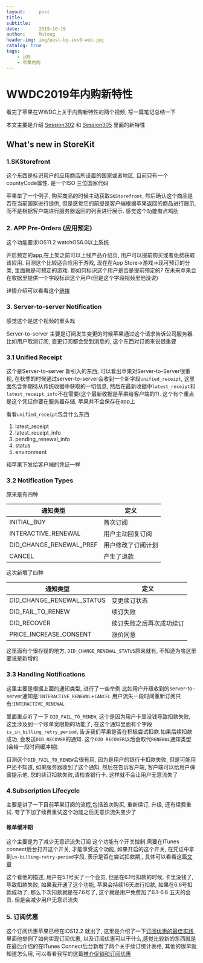 ```yaml
---
layout:     post
title:      
subtitle:   
date:       2019-10-19
author:     Mutong
header-img: img/post-bg-ios9-web.jpg
catalog: true
tags:
    - iOS
    - 苹果内购
---
```



# WWDC2019年内购新特性

看完了苹果在WWDC上关于内购新特性的两个视频, 写一篇笔记总结一下

本文主要是介绍 [Session302](https://developer.apple.com/videos/play/wwdc2019/302/) 和 [Session305](https://developer.apple.com/videos/play/wwdc2019/305/) 里面的新特性

## What's new in StoreKit


### 1.SKStorefront

这个东西是标识用户的应用商店所设置的国家或者地区, 目前只有一个countyCode属性. 是一个ISO 三位国家代码

苹果举了一个例子, 购买商品的时候主动获取`SKStorefront`, 然后确认这个商品是否在当前国家进行提供, 但是感觉它的前提是客户端根据苹果返回的商品进行展示, 而不是根据客户端进行服务器返回的列表进行展示. 感觉这个功能有点鸡肋

### 2. APP Pre-Orders (应用预定)

这个功能要求iOS11.2 watchOS6.0以上系统

开启预定的app,在上架之前可以上线产品介绍页, 用户可以提前购买或者免费获取该应用. 目测这个比较适合应用于游戏, 现在在App Store->游戏->现可预订的分类, 里面就是可预定的游戏. 那如何标识这个用户是否是提前预定的? 在未来苹果会在收据里提供一个字段标识这个用户(但是这个字段视频里他没说)

详情介绍可以看看这个[链接](https://developer.apple.com/cn/app-store/pre-orders/)

### 3. Server-to-server Notification
感觉这个是这个视频的重头戏

Server-to-server 主要是订阅发生变更的时候苹果通过这个请求告诉公司服务器. 比如用户取消订阅, 变更订阅都会受到消息的, 这个东西对订阅来说很重要

### 3.1 Unified Receipt
这个是Server-to-server 新引入的东西, 可以看出苹果对Server-to-Server很重视, 在秋季的时候通过server-to-server会收到一个新字段`unified_receipt`, 这里面包含你期待从传统收据中获取的一切信息, 然后在最新收据中`latest_receipt`和`latest_receipt_info`不在需要(这个最新收据是苹果给客户端的?). 这个有个重点是这个凭证你要在服务器存储, 苹果并不会保存在app上

看看`unified_receipt`包含什么东西

1. latest_receipt
2. latest_receipt_info
3. pending_renewal_info
4. status
5. environment

和苹果下发给客户端的凭证一样

### 3.2 Notification Types
原来是有四种

|通知类型|定义|
|-|-|
|INITIAL_BUY|首次订阅|
|INTERACTIVE_RENEWAL|用户主动回复订阅|
|DID_CHANGE_RENEWAL_PREF|用户修改了订阅计划|
|CANCEL|产生了退款|

这次新增了四种

|通知类型|定义|
|-|-|
|DID_CHANGE_RENEWAL_STATUS|变更续订状态|
|DID_FAIL_TO_RENEW|续订失败|
|DID_RECOVER|续订失败之后再次成功续订|
|PRICE_INCREASE_CONSENT|涨价同意|

这里面有个很存疑的地方, `DID_CHANGE_RENEWAL_STATUS`原来就有, 不知道为啥这里要说是新增的

### 3.3 Handling Notifications

这里主要是根据上面的通知类型, 进行了一些举例
比如用户升级收到的server-to-server通知是:`INTERACTIVE_RENEWAL`+`CANCEL`
用户流失一段时间重新订阅只有:`INTERACTIVE_RENEWAL`

里面重点听了一下 `DID_FAIL_TO_RENEW`, 这个是因为用户卡里没钱导致扣款失败, 这里涉及到一个账单宽限期的功能了, 在这个通知里面有个字段`is_in_billing_retry_period`, 告诉我们苹果是否在积极尝试扣款.如果后续扣款成功, 会发送`DID_RECOVER`的通知. 这个`DID_RECOVER`以后会取代`RENEWAL`通知类型(会给一段时间缓冲期).

目测这个`DID_FAIL_TO_RENEW`会很有用, 因为是用户的银行卡扣款失败, 但是可能用户还不知道, 如果服务器收到了这个通知, 然后在告诉客户端, 客户端可以给用户弹窗提示他, 您的续订扣款失败,请检查银行卡. 这样就不会让用户无意流失了

### 4.Subscription Lifecycle

主要是讲了一下目前苹果订阅的流程,包括首次购买, 重新续订, 升级, 还有续费重试. 夸了下加了续费重试这个功能之后无意识流失变少了

#### 账单缓冲期

这个主要是为了减少无意识流失订阅
这个功能有个开关控制.需要在ITunes connect后台打开这个开关, 才能享受这个功能, 如果开启的这个开关, 在凭证中拿到`in-billing-retry-period`字段, 表示是否在尝试扣款期,, 具体可以看看这篇[文章](https://developer.apple.com/documentation/storekit/in-app_purchase/reducing_involuntary_subscriber_churn?language=objc)

这个看他的描述, 用户在5.1号买了一个会员, 但是在6.1号扣款的时候, 卡里没钱了, 导致扣款失败, 如果我开通了这个功能, 苹果会持续16天进行扣款, 如果在6.6号扣款成功了, 那么下次扣款就是在7.6号了, 这个就是用户免费加了6.1-6.6 五天的会员. 但是会减少用户无意识流失



### 5. 订阅优惠

这个订阅优惠苹果已经在iOS12.2 就出了, 这里是介绍了一下[订阅优惠的最佳实践](https://developer.apple.com/videos/play/wwdc2019/305/), 里面他举例了如何实现订阅优惠, 以及订阅优惠可以干什么,感觉比较新的东西就是在最后介绍的在ITunes Connect后台新增了两个关于续订统计表格, 其他的很早就知道怎么用, 可以看看我写的这篇[推介促销和订阅优惠](https://moji.wemomo.com/doc#/detail/90652)